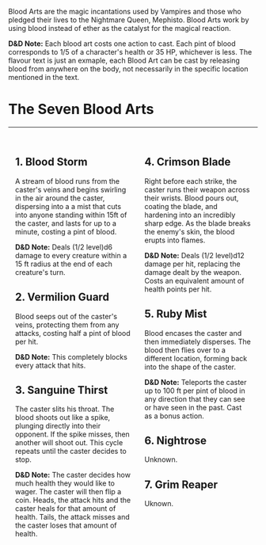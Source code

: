 Blood Arts are the magic incantations used by Vampires and those who pledged their lives to the Nightmare Queen, Mephisto.  Blood Arts work by using blood instead of ether as the catalyst for the magical reaction.

**D&D Note:**  Each blood art costs one action to cast.  Each pint of blood corresponds to 1/5 of a character's health or 35 HP, whichever is less.  The flavour text is just an exmaple, each Blood Art can be cast by releasing blood from anywhere on the body, not necessarily in the specific location mentioned in the text.

# The Seven Blood Arts
---
<div style="display: flex" class="flex-content">
<div style="margin: 1em">

## 1. Blood Storm
A stream of blood runs from the caster's veins and begins swirling in the air around the caster, dispersing into a a mist that cuts into anyone standing within 15ft of the caster, and lasts for up to a minute, costing a pint of blood.

**D&D Note:** Deals (1/2 level)d6 damage to every creature within a 15 ft radius at the end of each creature's turn.

## 2. Vermilion Guard
Blood seeps out of the caster's veins, protecting them from any attacks, costing half a pint of blood per hit.

**D&D Note:** This completely blocks every attack that hits.

## 3. Sanguine Thirst
The caster slits his throat.  The blood shoots out like a spike, plunging directly into their opponent.  If the spike misses, then another will shoot out.  This cycle repeats until the caster decides to stop.

**D&D Note:**  The caster decides how much health they would like to wager.  The caster will then flip a coin.  Heads, the attack hits and the caster heals for that amount of health.  Tails, the attack misses and the caster loses that amount of health.
</div>
<div style="margin: 1em">

## 4. Crimson Blade
Right before each strike, the caster runs their weapon across their wrists.  Blood pours out, coating the blade, and hardening into an incredibly sharp edge.  As the blade breaks the enemy's skin, the blood erupts into flames.

**D&D Note:** Deals (1/2 level)d12 damage per hit, replacing the damage dealt by the weapon.  Costs an equivalent amount of health points per hit.

## 5. Ruby Mist
Blood encases the caster and then immediately disperses.  The blood then flies over to a different location, forming back into the shape of the caster.

**D&D Note:** Teleports the caster up to 100 ft per pint of blood in any direction that they can see or have seen in the past.  Cast as a bonus action.

## 6. Nightrose
Unknown.

## 7. Grim Reaper
Uknown.
</div>
</div>